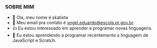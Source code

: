 ### SOBRE MIM

- 👋 Ola, meu nome é skatista
- 👀 Meu email pra contato é vogel.eduardo@escola.pr.gov.br.
- 👍 Eu estou interessado em aprender e programar novas linguagens.
- 💞️ Eu estou aprendendo a programar recentemente a linguagem de JavaScript e Scratch.
